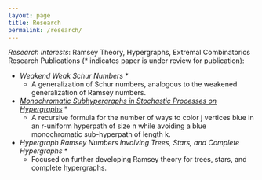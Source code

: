```yaml
---
layout: page
title: Research
permalink: /research/
---
```


*Research Interests*:  Ramsey Theory, Hypergraphs, Extremal Combinatorics
Research Publications (* indicates paper is under review for publication):
 
+ *Weakend Weak Schur Numbers* *  
  + A generalization of Schur numbers, analogous to the weakened generalization of Ramsey numbers.
+ *[Monochromatic Subhypergraphs in Stochastic Processes on Hypergraphs](https://arxiv.org/pdf/2003.00035.pdf)* *  
  + A recursive formula for the number of ways to color j vertices blue in an r-uniform hyperpath of size n while avoiding a blue monochromatic sub-hyperpath of length k. 
+ *Hypergraph Ramsey Numbers Involving Trees, Stars, and Complete Hypergraphs* *  
  + Focused on further developing Ramsey theory for trees, stars, and complete hypergraphs.

